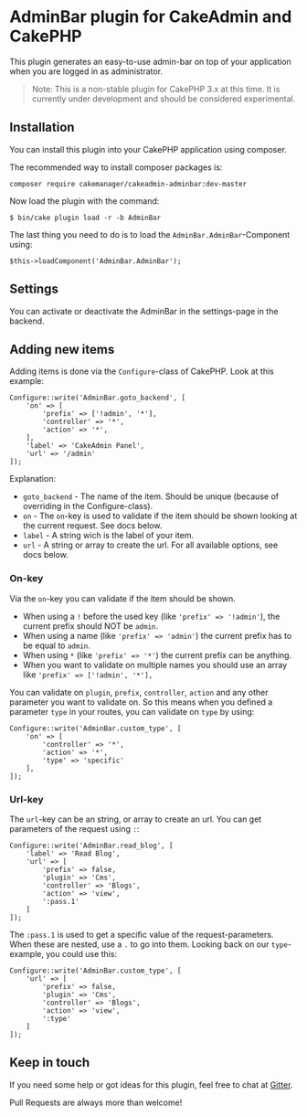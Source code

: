 # AdminBar plugin for CakeAdmin and CakePHP

This plugin generates an easy-to-use admin-bar on top of your application when you are logged in as administrator.

> Note: This is a non-stable plugin for CakePHP 3.x at this time. It is currently under development and should be 
considered experimental.

## Installation
You can install this plugin into your CakePHP application using composer.

The recommended way to install composer packages is:

    composer require cakemanager/cakeadmin-adminbar:dev-master
    
Now load the plugin with the command:

    $ bin/cake plugin load -r -b AdminBar

The last thing you need to do is to load the `AdminBar.AdminBar`-Component using:

    $this->loadComponent('AdminBar.AdminBar');

## Settings
You can activate or deactivate the AdminBar in the settings-page in the backend.

## Adding new items
Adding items is done via the `Configure`-class of CakePHP. Look at this example:

    Configure::write('AdminBar.goto_backend', [
        'on' => [
            'prefix' => ['!admin', '*'],
            'controller' => '*',
            'action' => '*',
        ],
        'label' => 'CakeAdmin Panel',
        'url' => '/admin'
    ]);
    
Explanation:
- `goto_backend` - The name of the item. Should be unique (because of overriding in the Configure-class).
- `on` - The `on`-key is used to validate if the item should be shown looking at the current request. See docs below.
- `label` - A string wich is the label of your item.
- `url` - A string or array to create the url. For all available options, see docs below.

### On-key
Via the `on`-key you can validate if the item should be shown.

- When using a `!` before the used key (like `'prefix' => '!admin'`), the current prefix should NOT be `admin`.
- When using a name (like `'prefix' => 'admin'`) the current prefix has to be equal to `admin`.
- When using `*` (like `'prefix' => '*'`) the current prefix can be anything.
- When you want to validate on multiple names you should use an array like `'prefix' => ['!admin', '*'],`

You can validate on `plugin`, `prefix`, `controller`, `action` and any other parameter you want to validate on. So this
means when you defined a parameter `type` in your routes, you can validate on `type` by using:

    Configure::write('AdminBar.custom_type', [
        'on' => [
            'controller' => '*',
            'action' => '*',
            'type' => 'specific'
        ],
    ]);

### Url-key
The `url`-key can be an string, or array to create an url. You can get parameters of the request using `:`:

    Configure::write('AdminBar.read_blog', [
        'label' => 'Read Blog',
        'url' => [
            'prefix' => false,
            'plugin' => 'Cms',
            'controller' => 'Blogs',
            'action' => 'view',
            ':pass.1'
        ]
    ]);

The `:pass.1` is used to get a specific value of the request-parameters. When these are nested, use a `.` to go into them.
Looking back on our `type`-example, you could use this:

    Configure::write('AdminBar.custom_type', [
        'url' => [
            'prefix' => false,
            'plugin' => 'Cms',
            'controller' => 'Blogs',
            'action' => 'view',
            ':type'
        ]
    ]);

## Keep in touch
If you need some help or got ideas for this plugin, feel free to chat at 
[Gitter](https://gitter.im/cakemanager/cakeadmin-adminbar).

Pull Requests are always more than welcome!
